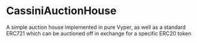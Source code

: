 # CassiniAuctionHouse

A simple auction house implemented in pure Vyper, as well as a standard ERC721 which can be auctioned off in exchange for a specific ERC20 token
